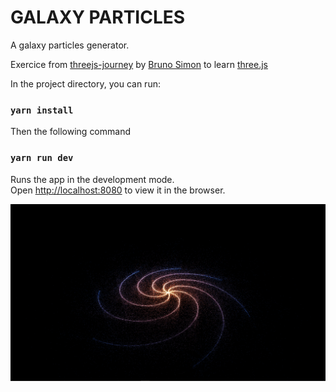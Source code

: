 # GALAXY PARTICLES

A galaxy particles generator.

Exercice from [threejs-journey](https://threejs-journey.xyz/) by [Bruno Simon](https://github.com/brunosimon) to learn [three.js](https://threejs.org/)

In the project directory, you can run:

### `yarn install`

Then the following command

### `yarn run dev`

Runs the app in the development mode.\
Open [http://localhost:8080](http://localhost:8080) to view it in the browser.

![GalaxyParticles](./GalaxyParticles.png "GalaxyParticles")
